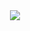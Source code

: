 <div align="center">
   <img src="https://github-readme-streak-stats.herokuapp.com?user=eugene-sh&theme=dark&hide_border=true&date_format=j%20M%5B%20Y%5D&background=0D1117" />
</div>
